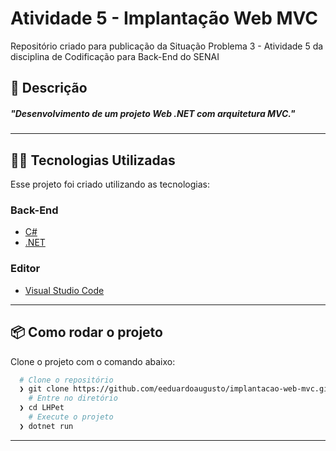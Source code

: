 # Atividade 5 - Implantação Web MVC
Repositório criado para publicação da Situação Problema 3 - Atividade 5 da disciplina de Codificação para Back-End do SENAI
## :rocket: Descrição
##### "Desenvolvimento de um projeto Web .NET com arquitetura MVC."
---
## 👨‍💻️ Tecnologias Utilizadas
Esse projeto foi criado utilizando as tecnologias:
### Back-End
- [C#](https://docs.microsoft.com/pt-br/dotnet/csharp/)
- [.NET](https://dotnet.microsoft.com/download)
### Editor
- [Visual Studio Code](https://code.visualstudio.com/)

---
## 📦️ Como rodar o projeto
Clone o projeto com o comando abaixo:
```bash
  # Clone o repositório
  ❯ git clone https://github.com/eeduardoaugusto/implantacao-web-mvc.git
	# Entre no diretório
  ❯ cd LHPet
	# Execute o projeto
  ❯ dotnet run
```
---